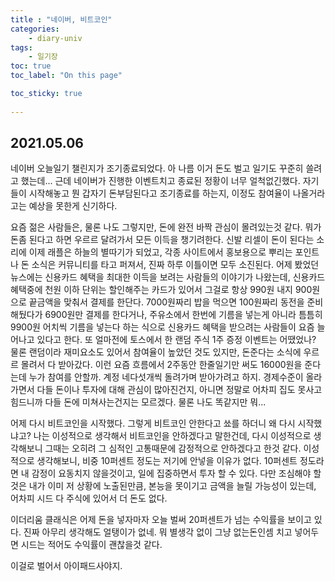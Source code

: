 ```yaml
---
title : "네이버, 비트코인"
categories:
    - diary-univ
tags:
    - 일기장
toc: true
toc_label: "On this page"

toc_sticky: true
    
---
```

## 2021.05.06
네이버 오늘일기 챌린지가 조기종료되었다.
아 나름 이거 돈도 벌고 일기도 꾸준히 쓸려고 했는데...
근데 네이버가 진행한 이벤트치고 종료된 정황이 너무 얼척없긴했다. 자기들이 시작해놓고 뭔 갑자기 돈부담된다고 조기종료를 하는지, 이정도 참여율이 나올거라고는 예상을 못한게 신기하다.

 요즘 젊은 사람들은, 물론 나도 그렇지만, 돈에 완전 바짝 관심이 몰려있는것 같다.
뭐가 돈좀 된다고 하면 우르르 달려가서 모든 이득을 챙기려한다.
신발 리셀이 돈이 된다는 소리에 이제 래플은 하늘의 별따기가 되었고, 각종 사이트에서 홍보용으로
뿌리는 포인트나 돈 소식은 커뮤니티를 타고 퍼져서, 진짜 하루 이틀이면 모두 소진된다.
어제 봤었던 뉴스에는 신용카드 혜택을 최대한 이득을 보려는 사람들의 이야기가 나왔는데,
신용카드 혜택중에 천원 이하 단위는 할인해주는 카드가 있어서 그걸로 항상 990원 내지 900원으로
끝금액을 맞춰서 결제를 한단다. 7000원짜리 밥을 먹으면 100원짜리 동전을 준비해뒀다가
6900원만 결제를 한다거나, 주유소에서 한번에 기름을 넣는게 아니라 틈틈히 9900원 어치씩 기름을
넣는다 하는 식으로 신용카드 혜택을 받으려는 사람들이 요즘 늘어나고 있다고 한다.
또 얼마전에 토스에서 한 랜덤 주식 1주 증정 이벤트는 어땠었나? 물론 랜덤이라 재미요소도 있어서
참여율이 높았던 것도 있지만, 돈준다는 소식에 우르르 몰려서 다 받아갔다. 이런 요즘 흐름에서 2주동안 한줄일기만 써도 16000원을 준다는데 누가 참여를 안할까. 계정 네다섯개씩 돌려가며 받아가려고 하지.
경제수준이 올라가면서 다들 돈이나 투자에 대해 관심이 많아진건지,
아니면 정말로 어차피 집도 못사고 힘드니까 다들 돈에 미쳐사는건지는 모르겠다.
물론 나도 똑같지만 뭐...

어제 다시 비트코인을 시작했다. 그렇게 비트코인 안한다고 쑈를 하더니 왜 다시 시작했냐고?
나는 이성적으로 생각해서 비트코인을 안하겠다고 말한건데, 다시 이성적으로 생각해보니 그때는 오히려
그 심적인 고통때문에 감정적으로 안하겠다고 한것 같다. 이성적으로 생각해보니, 비중 10퍼센트 정도는 저기에 안넣을 이유가 없다. 10퍼센트 정도라면 내 감정이 요동치지 않을것이고, 일에 집중하면서 투자 할 수 있다. 다만 조심해야 할것은 내가 이미 저 상황에 노출된만큼, 본능을 못이기고 금액을 늘릴 가능성이 있는데,
어차피 시드 다 주식에 있어서 더 돈도 없다.

이더리움 클래식은 어제 돈을 넣자마자 오늘 벌써 20퍼센트가 넘는 수익률을 보이고 있다. 진짜 아무리 생각해도 얼탱이가 없네. 뭐 별생각 없이 그냥 없는돈인셈 치고 넣어두면 시드는 적어도 수익률이 괜찮을것 같다.

이걸로 벌어서 아이패드사야지.
